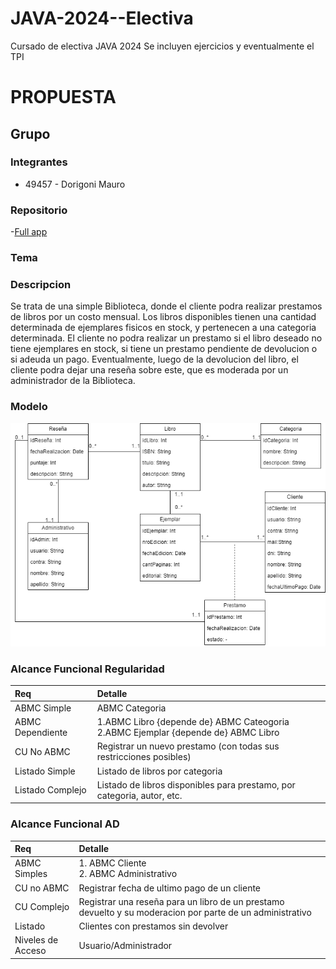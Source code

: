 # JAVA-2024--Electiva
Cursado de electiva JAVA 2024
Se incluyen ejercicios y eventualmente el TPI 

# PROPUESTA

## Grupo
### Integrantes
- 49457 - Dorigoni Mauro

### Repositorio
-[Full app](https://github.com/Mauro-Dorigoni/JAVA-2024--Electiva)

### Tema

### Descripcion

Se trata de una simple Biblioteca, donde el cliente podra realizar prestamos de libros por un costo mensual. Los libros disponibles tienen una cantidad determinada de ejemplares fisicos en stock, y pertenecen a una categoria determinada. El cliente no podra realizar un prestamo si el libro deseado no tiene ejemplares en stock, si tiene un prestamo pendiente de devolucion o si adeuda un pago. Eventualmente, luego de la devolucion del libro, el cliente podra dejar una reseña sobre este, que es moderada por un administrador de la Biblioteca.

### Modelo

![](TPI/Media/MD%20Biblioteca.drawio.png)

### Alcance Funcional Regularidad
|Req|Detalle|
|:--------|:--------------------------------------------------------------------------------------------|
|ABMC Simple|ABMC Categoria|
|ABMC Dependiente|1.ABMC Libro {depende de} ABMC Cateogoria <br> 2.ABMC Ejemplar {depende de} ABMC Libro|
|CU No ABMC|Registrar un nuevo prestamo (con todas sus restricciones posibles)|
|Listado Simple|Listado de libros por categoria|
|Listado Complejo|Listado de libros disponibles para prestamo, por categoria, autor, etc.|


### Alcance Funcional AD
|Req|Detalle|
|:--------|:------------------------------------------------------------------------------------------|
|ABMC Simples|1. ABMC Cliente <br> 2. ABMC Administrativo <br>|
|CU no ABMC|Registrar fecha de ultimo pago de un cliente|
|CU Complejo|Registrar una reseña para un libro de un prestamo devuelto y su moderacion por parte de un administrativo|
|Listado|Clientes con prestamos sin devolver|
|Niveles de Acceso|Usuario/Administrador|

